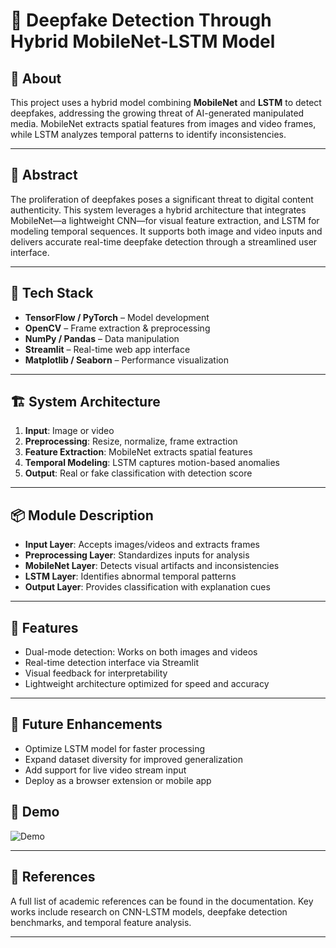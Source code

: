 # 🧠 Deepfake Detection Through Hybrid MobileNet-LSTM Model

## 📌 About

This project uses a hybrid model combining **MobileNet** and **LSTM** to detect deepfakes, addressing the growing threat of AI-generated manipulated media. MobileNet extracts spatial features from images and video frames, while LSTM analyzes temporal patterns to identify inconsistencies.

---

## 🧪 Abstract

The proliferation of deepfakes poses a significant threat to digital content authenticity. This system leverages a hybrid architecture that integrates MobileNet—a lightweight CNN—for visual feature extraction, and LSTM for modeling temporal sequences. It supports both image and video inputs and delivers accurate real-time deepfake detection through a streamlined user interface.

---

## 🧰 Tech Stack

- **TensorFlow / PyTorch** – Model development
- **OpenCV** – Frame extraction & preprocessing
- **NumPy / Pandas** – Data manipulation
- **Streamlit** – Real-time web app interface
- **Matplotlib / Seaborn** – Performance visualization

---

## 🏗️ System Architecture

1. **Input**: Image or video
2. **Preprocessing**: Resize, normalize, frame extraction
3. **Feature Extraction**: MobileNet extracts spatial features
4. **Temporal Modeling**: LSTM captures motion-based anomalies
5. **Output**: Real or fake classification with detection score

---

## 📦 Module Description

- **Input Layer**: Accepts images/videos and extracts frames
- **Preprocessing Layer**: Standardizes inputs for analysis
- **MobileNet Layer**: Detects visual artifacts and inconsistencies
- **LSTM Layer**: Identifies abnormal temporal patterns
- **Output Layer**: Provides classification with explanation cues

---

## 🚀 Features

- Dual-mode detection: Works on both images and videos
- Real-time detection interface via Streamlit
- Visual feedback for interpretability
- Lightweight architecture optimized for speed and accuracy

---

## 🔮 Future Enhancements

- Optimize LSTM model for faster processing
- Expand dataset diversity for improved generalization
- Add support for live video stream input
- Deploy as a browser extension or mobile app

## 🎥 Demo

![Demo](assets/demo.gif)

---

## 📝 References

A full list of academic references can be found in the documentation. Key works include research on CNN-LSTM models, deepfake detection benchmarks, and temporal feature analysis.

---


